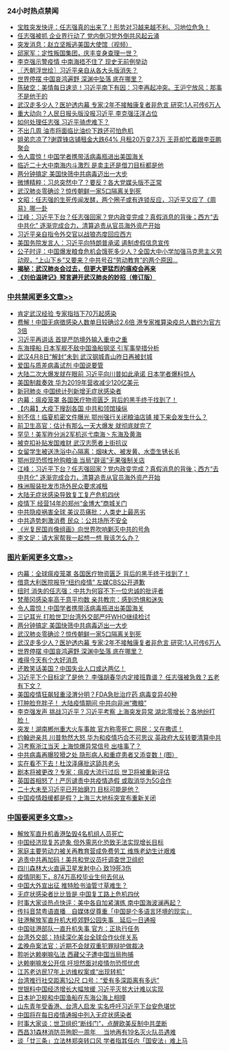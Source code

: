 <div class="catlist">
<h3>24小时热点禁闻</h3>
<ul>
<li><a href="https://github.com/fqnews/bnews/blob/master/bannedvideo/20200331/1304020.md">宝胜突发快评：任志强真的出来了！形势对习越来越不利、习地位危急！</a></li>
<li><a href="https://github.com/fqnews/bnews/blob/master/cbnews/20200331/1304006.md">任志强被抓 企业界行动了 党内倒习党外倒共风起云涌</a></li>
<li><a href="https://github.com/fqnews/bnews/blob/master/baitai/20200401/1304278.md">突发消息：赵立坚叛逃美国大使馆（视频）</a></li>
<li><a href="https://github.com/fqnews/bnews/blob/master/bannedvideo/20200331/1304043.md">邱家军：定性叛国集团，庆丰变身查理一世？ </a></li>
<li><a href="https://github.com/fqnews/bnews/blob/master/comments/20200331/1304094.md">李克强示警疫情 中南海捂不住了 现史无前例举动</a></li>
<li><a href="https://github.com/fqnews/bnews/blob/master/ssgc/20200401/1304157.md">〖兲朝浮世绘〗习近平亲自从各大头版消失？</a></li>
<li><a href="https://github.com/fqnews/bnews/blob/master/topimagenews/20200331/1304078.md">世界停摆 中国哀鸿遍野 深渊中坠落 底在哪里？</a></li>
<li><a href="https://github.com/fqnews/bnews/blob/master/cbnews/20200401/1304184.md">陈破空：美情每日速览！习近平南下有因：习李再起冲突。王沪宁放风：那事不是他干的 </a></li>
<li><a href="https://github.com/fqnews/bnews/blob/master/topimagenews/20200331/1304098.md">武汉走多少人？医护透内幕 专家:2年不接触康复者非危言 研究:1人可传6万人</a></li>
<li><a href="https://github.com/fqnews/bnews/blob/master/cbnews/20200401/1304399.md">重大动向？人民日报头版没报习近平 李克强汪洋占位</a></li>
<li><a href="https://github.com/fqnews/bnews/blob/master/cbnews/20200401/1304262.md">如何处理任志强 习近平骑虎难下？</a></li>
<li><a href="https://github.com/fqnews/bnews/blob/master/lifebaike/20200331/1303989.md">不出几周 油市将面临比油价下跌还可怕危机</a></li>
<li><a href="https://github.com/fqnews/bnews/blob/master/yule/20200401/1304107.md">姐弟恋凉了?谢霆锋店铺租金大跌64% 月租20万变7.3万 王菲却忙着跟李亚鹏聚会</a></li>
<li><a href="https://github.com/fqnews/bnews/blob/master/topimagenews/20200401/1304352.md">令人震惊！中国学者携带活病毒瓶进出美国海关</a></li>
<li><a href="https://github.com/fqnews/bnews/blob/master/cbnews/20200401/1304400.md">临近二十大中南海内斗激烈 是卖主还是借刀目标都是他</a></li>
<li><a href="https://github.com/fqnews/bnews/blob/master/topimagenews/20200401/1304196.md">两分钟搞定 美国快筛中共病毒迈出一大步</a></li>
<li><a href="https://github.com/fqnews/bnews/blob/master/comments/20200401/1304411.md">微博精粹：习总突然中了？要反？各大党媒头版不正常</a></li>
<li><a href="https://github.com/fqnews/bnews/blob/master/topimagenews/20200401/1304174.md">武汉肺炎零确诊？惊传朝鲜一家5口隔离关到死</a></li>
<li><a href="https://github.com/fqnews/bnews/blob/master/cbnews/20200401/1304222.md">文昭：任志强的生死传闻发酵，两个圈子或有连锁反应，习近平又应了《周易》哪一卦 </a></li>
<li><a href="https://github.com/fqnews/bnews/blob/master/cbnews/20200401/1304427.md">江峰：习近平下台？任志强回家？党内政变完成？真假消息的背後；西方“去中共化” 逐渐完成合力，清算追责从官员海外资产开始</a></li>
<li><a href="https://github.com/fqnews/bnews/blob/master/headline/20200331/1303966.md">习近平亲自指令外交官以战狼态度回应西方</a></li>
<li><a href="https://github.com/fqnews/bnews/blob/master/ssgc/20200401/1304170.md">美国务院发言人：习近平向特朗普承诺 遏制虚假信息宣传</a></li>
<li><a href="https://github.com/fqnews/bnews/blob/master/bannedvideo/20200401/1304206.md">公子时评：中国爆发粮食危机会饿死多少人？全国大中小学加强马克思主义劳动观，“上山下乡”又要来？中共号召“劳动教育”的两个原因... </a></li>
<li><b><a href="https://github.com/fqnews/bnews/blob/master/comments/20200211/1275071.md" target="_blank">揭秘：武汉肺炎会过去，但更大更猛烈的瘟疫会再来</a></b></li>
<li><b><a href="https://github.com/fqnews/bnews/blob/master/comments/20200207/1272816.md" target="_blank">《刘伯温碑记》预言避开武汉肺炎的妙招（修订版）</a></b></li>
</ul>
</div>

<div class="catlist">
<h3><a href="https://github.com/fqnews/bnews/blob/master/cbnews/" target="_blank">中共禁闻</a><span><a href="https://github.com/fqnews/bnews/blob/master/cbnews/" target="_blank" rel="nofollow">更多文章>></a></span></h3>
<ul>
<li><a href="https://github.com/fqnews/bnews/blob/master/cbnews/20200401/1304535.md" target="_blank">肯定武汉经验 专家指挡下70万起感染</a></li>
<li><a href="https://github.com/fqnews/bnews/blob/master/cbnews/20200401/1304526.md" target="_blank">费解！中国无病徵感染人数单日较确诊2.6倍 港专家推算染疫总人数约为官方3倍</a></li>
<li><a href="https://github.com/fqnews/bnews/blob/master/cbnews/20200401/1304519.md" target="_blank">习近平再讲话 首提严防境外输入重中之重</a></li>
<li><a href="https://github.com/fqnews/bnews/blob/master/cbnews/20200401/1304518.md" target="_blank">东海撞船 日本军舰不敌中国渔船钢坚 引军事举措分析</a></li>
<li><a href="https://github.com/fqnews/bnews/blob/master/cbnews/20200401/1304512.md" target="_blank">武汉4月8日“解封”未到 武汉钢城青山昨日再被封城</a></li>
<li><a href="https://github.com/fqnews/bnews/blob/master/cbnews/20200401/1304505.md" target="_blank">爱国与质差病毒试剂 中国说要管</a></li>
<li><a href="https://github.com/fqnews/bnews/blob/master/cbnews/20200401/1304496.md" target="_blank">大陆二次大爆发就在眼前 习近平向川普如此承诺 日本学者爆料惊人</a></li>
<li><a href="https://github.com/fqnews/bnews/blob/master/cbnews/20200401/1304495.md" target="_blank">美国制裁奏效 华为2019年营收减少120亿美元</a></li>
<li><a href="https://github.com/fqnews/bnews/blob/master/cbnews/20200401/1304494.md" target="_blank">新冠肺炎 中国统计列新增无症状感染者</a></li>
<li><a href="https://github.com/fqnews/bnews/blob/master/cbnews/20200401/1304486.md" target="_blank">内幕：瘟疫笼罩 各国医疗物资匮乏 背后的黑手终于找到了！</a></li>
<li><a href="https://github.com/fqnews/bnews/blob/master/cbnews/20200401/1304477.md" target="_blank">【内幕】大疫下搜刮各国 中共和领馆操纵</a></li>
<li><a href="https://github.com/fqnews/bnews/blob/master/cbnews/20200401/1304476.md" target="_blank">别不信！临夏机密文件曝光 鄂州强行关闭粮油店铺 接下来会发生什么？</a></li>
<li><a href="https://github.com/fqnews/bnews/blob/master/cbnews/20200401/1304472.md" target="_blank">前卫生高官：估计有那么一天大爆发 就彻底就完了</a></li>
<li><a href="https://github.com/fqnews/bnews/blob/master/cbnews/20200401/1304464.md" target="_blank">罕见！美军昨分派2军机巡弋南海丶东海及黄海</a></li>
<li><a href="https://github.com/fqnews/bnews/blob/master/cbnews/20200401/1304435.md" target="_blank">被克扣补贴发国难财 武汉志愿者上街抗议</a></li>
<li><a href="https://github.com/fqnews/bnews/blob/master/cbnews/20200401/1304434.md" target="_blank">女留学生被送洗浴中心隔离：烟味大、被发黄、水壶生锈长毛</a></li>
<li><a href="https://github.com/fqnews/bnews/blob/master/cbnews/20200401/1304429.md" target="_blank">鄂州现恐慌性抢购粮油 当局“辟谣”无果强制关店</a></li>
<li><a href="https://github.com/fqnews/bnews/blob/master/cbnews/20200401/1304427.md" target="_blank">江峰：习近平下台？任志强回家？党内政变完成？真假消息的背後；西方“去中共化” 逐渐完成合力，清算追责从官员海外资产开始</a></li>
<li><a href="https://github.com/fqnews/bnews/blob/master/cbnews/20200401/1304426.md" target="_blank">株洲服装批发市场外民众要求减租</a></li>
<li><a href="https://github.com/fqnews/bnews/blob/master/cbnews/20200401/1304425.md" target="_blank">大陆无症状感染导致复工复产危机四伏</a></li>
<li><a href="https://github.com/fqnews/bnews/blob/master/cbnews/20200401/1304421.md" target="_blank">疫情下 经营14年的郑州“金博大”商城关门</a></li>
<li><a href="https://github.com/fqnews/bnews/blob/master/cbnews/20200401/1304418.md" target="_blank">中共隐疫祸害全球 美议员痛批：人类史上最恶劣</a></li>
<li><a href="https://github.com/fqnews/bnews/blob/master/cbnews/20200401/1304417.md" target="_blank">中共造势刺激消费 民众：公共场所不安全</a></li>
<li><a href="https://github.com/fqnews/bnews/blob/master/cbnews/20200401/1304407.md" target="_blank">《光复民国肖像组画》向世界吹响剿灭中共的号角</a></li>
<li><a href="https://github.com/fqnews/bnews/blob/master/cbnews/20200401/1304409.md" target="_blank">李文足：请大家帮我一起想一想 我该怎么办？</a></li>

</ul>
</div>
<div class="catlist">
<h3><a href="https://github.com/fqnews/bnews/blob/master/topimagenews/" target="_blank">图片新闻</a><span><a href="https://github.com/fqnews/bnews/blob/master/topimagenews/" target="_blank" rel="nofollow">更多文章>></a></span></h3>
<ul>
<li><a href="https://github.com/fqnews/bnews/blob/master/topimagenews/20200401/1304511.md" target="_blank">内幕：全球瘟疫笼罩 各国医疗物资匮乏 背后的黑手终于找到了！</a></li>
<li><a href="https://github.com/fqnews/bnews/blob/master/topimagenews/20200401/1304471.md" target="_blank">借意大利医院报导“纽约疫情” 左媒CBS公开道歉</a></li>
<li><a href="https://github.com/fqnews/bnews/blob/master/topimagenews/20200401/1304458.md" target="_blank">纽时 消失的任志强：中共为何容不下一位忠诚的批评者</a></li>
<li><a href="https://github.com/fqnews/bnews/blob/master/topimagenews/20200401/1304353.md" target="_blank">梵蒂冈感染率高于意平均数 亲共教宗：感到恐惧和迷失</a></li>
<li><a href="https://github.com/fqnews/bnews/blob/master/topimagenews/20200401/1304352.md" target="_blank">令人震惊！中国学者携带活病毒瓶进出美国海关</a></li>
<li><a href="https://github.com/fqnews/bnews/blob/master/topimagenews/20200401/1304351.md" target="_blank">三记耳光 打脸世卫!台湾外交部严吁WHO继续检讨</a></li>
<li><a href="https://github.com/fqnews/bnews/blob/master/topimagenews/20200401/1304196.md" target="_blank">两分钟搞定 美国快筛中共病毒迈出一大步</a></li>
<li><a href="https://github.com/fqnews/bnews/blob/master/topimagenews/20200401/1304174.md" target="_blank">武汉肺炎零确诊？惊传朝鲜一家5口隔离关到死</a></li>
<li><a href="https://github.com/fqnews/bnews/blob/master/topimagenews/20200331/1304098.md" target="_blank">武汉走多少人？医护透内幕 专家:2年不接触康复者非危言 研究:1人可传6万人</a></li>
<li><a href="https://github.com/fqnews/bnews/blob/master/topimagenews/20200331/1304078.md" target="_blank">世界停摆 中国哀鸿遍野 深渊中坠落 底在哪里？</a></li>
<li><a href="https://github.com/fqnews/bnews/blob/master/topimagenews/20200331/1303798.md" target="_blank">难得今天有个大好消息</a></li>
<li><a href="https://github.com/fqnews/bnews/blob/master/topimagenews/20200331/1303672.md" target="_blank">还敢笑话美国？中国失业人口或达两亿！</a></li>
<li><a href="https://github.com/fqnews/bnews/blob/master/topimagenews/20200331/1303489.md" target="_blank">习近平下个目标定了是他？ 李强胡春华内定接班靠谱？ 任志强被急救？五老有下文？</a></li>
<li><a href="https://github.com/fqnews/bnews/blob/master/topimagenews/20200330/1303428.md" target="_blank">美国疫情狂飙轻重泾渭分明？FDA急批治疗药 病毒变异40种</a></li>
<li><a href="https://github.com/fqnews/bnews/blob/master/topimagenews/20200330/1303427.md" target="_blank">打肿脸充胖子！ 大陆疫情期间 中共向非洲“撒粮”</a></li>
<li><a href="https://github.com/fqnews/bnews/blob/master/topimagenews/20200330/1303326.md" target="_blank">李克强发声 挑战习近平？习近平考察 上海突发异常 湖北零增长？各地纷打脸！</a></li>
<li><a href="https://github.com/fqnews/bnews/blob/master/topimagenews/20200330/1303308.md" target="_blank">突发！湖南郴州重大火车事故 官方称零死亡 网民：又在撒谎！</a></li>
<li><a href="https://github.com/fqnews/bnews/blob/master/topimagenews/20200330/1303292.md" target="_blank">约翰逊亲共 川普勃然大怒 华为和疫情巧合不可思议 英政府大反转要清算中共</a></li>
<li><a href="https://github.com/fqnews/bnews/blob/master/topimagenews/20200330/1303284.md" target="_blank">习考察浙江当天 上海惊爆异常信号 出啥事了？</a></li>
<li><a href="https://github.com/fqnews/bnews/blob/master/topimagenews/20200330/1303268.md" target="_blank">中共病毒再曝狡猾之处 隐形病人和重症患者又添变数！(图）</a></li>
<li><a href="https://github.com/fqnews/bnews/blob/master/topimagenews/20200330/1303237.md" target="_blank">实在看不下去！杜汶泽痛批这舔共老头</a></li>
<li><a href="https://github.com/fqnews/bnews/blob/master/topimagenews/20200330/1303236.md" target="_blank">剧本将被更改？专家：瘟疫大流行过后 世卫将被重新评估</a></li>
<li><a href="https://github.com/fqnews/bnews/blob/master/topimagenews/20200330/1303155.md" target="_blank">英国首相怒了！严厉谴责中共疫情造假 或取消华为5G合作</a></li>
<li><a href="https://github.com/fqnews/bnews/blob/master/topimagenews/20200330/1302991.md" target="_blank">二十大未至习近平已开始磨刀 目标可能是他？</a></li>
<li><a href="https://github.com/fqnews/bnews/blob/master/topimagenews/20200330/1302911.md" target="_blank">中国疫情趋缓都是假？上海三大地标突宣布重新关闭</a></li>

</ul>
</div>
<div class="catlist">
<h3><a href="https://github.com/fqnews/bnews/blob/master/headline/" target="_blank">中国要闻</a><span><a href="https://github.com/fqnews/bnews/blob/master/headline/" target="_blank" rel="nofollow">更多文章>></a></span></h3>
<ul>
<li><a href="https://github.com/fqnews/bnews/blob/master/headline/20200401/1304514.md" target="_blank">解放军直升机香港坠毁4名机组人员死亡</a></li>
<li><a href="https://github.com/fqnews/bnews/blob/master/headline/20200401/1304444.md" target="_blank">中国经济现复苏迹象 但外需恶化恐致无法实现增长目标</a></li>
<li><a href="https://github.com/fqnews/bnews/blob/master/headline/20200401/1304433.md" target="_blank">家庭主要劳动力被关再教育营成免费劳工 维族老幼生计艰难</a></li>
<li><a href="https://github.com/fqnews/bnews/blob/master/headline/20200401/1304302.md" target="_blank">追责中共再加码！美共和党议员吁调查世卫组织</a></li>
<li><a href="https://github.com/fqnews/bnews/blob/master/headline/20200401/1304072.md" target="_blank">四川森林大火直逼卫星发射中心 致19死3伤</a></li>
<li><a href="https://github.com/fqnews/bnews/blob/master/headline/20200401/1304179.md" target="_blank">疫情阴影下，874万高校毕业生何去何从</a></li>
<li><a href="https://github.com/fqnews/bnews/blob/master/headline/20200401/1304169.md" target="_blank">中国大外宣出征 推特脸书油管寸草难生？</a></li>
<li><a href="https://github.com/fqnews/bnews/blob/master/headline/20200401/1304151.md" target="_blank">无症状感染者比比皆是  中国复工路上危机四伏</a></li>
<li><a href="https://github.com/fqnews/bnews/blob/master/headline/20200401/1304127.md" target="_blank">时事大家谈热点快评：美中各自加紧演练 南中国海波澜再起？</a></li>
<li><a href="https://github.com/fqnews/bnews/blob/master/headline/20200401/1304118.md" target="_blank">传抖音禁粤语直播　自媒体促尊重「中国是个多语言环境的现实」</a></li>
<li><a href="https://github.com/fqnews/bnews/blob/master/headline/20200401/1304113.md" target="_blank">驻港解放军直升机大榄郊野公园失事　延后一日通报</a></li>
<li><a href="https://github.com/fqnews/bnews/blob/master/headline/20200401/1304112.md" target="_blank">中国驻港部队一直升机失事    官方：正执行任务</a></li>
<li><a href="https://github.com/fqnews/bnews/blob/master/headline/20200401/1304111.md" target="_blank">台湾外交部：持续深化美台全球合作伙伴关系</a></li>
<li><a href="https://github.com/fqnews/bnews/blob/master/headline/20200401/1304110.md" target="_blank">孟晚舟案法官：近期不会就双重犯罪辩护做裁决</a></li>
<li><a href="https://github.com/fqnews/bnews/blob/master/headline/20200401/1304101.md" target="_blank">聆听达赖喇嘛弘法  西藏父子遭中国当局拘捕</a></li>
<li><a href="https://github.com/fqnews/bnews/blob/master/headline/20200331/1304090.md" target="_blank">达赖喇嘛发公开信 吁坦然面对疫情勿恐慌忧虑</a></li>
<li><a href="https://github.com/fqnews/bnews/blob/master/headline/20200331/1304082.md" target="_blank">江苏老访民17年上访维权案或“出现转机”</a></li>
<li><a href="https://github.com/fqnews/bnews/blob/master/headline/20200331/1304081.md" target="_blank">台湾推行社交距离1公尺 口号：“爱有多深距离有多远”</a></li>
<li><a href="https://github.com/fqnews/bnews/blob/master/headline/20200331/1304080.md" target="_blank">世银料中国经济增长大幅放缓 习近平灭贫大计难以实现</a></li>
<li><a href="https://github.com/fqnews/bnews/blob/master/headline/20200331/1304060.md" target="_blank">日本护卫舰和中国渔船在东海公海上相撞</a></li>
<li><a href="https://github.com/fqnews/bnews/blob/master/headline/20200331/1304055.md" target="_blank">山东青年受香港、台湾人启发 实名呼吁习近平下台安危堪忧</a></li>
<li><a href="https://github.com/fqnews/bnews/blob/master/headline/20200331/1304041.md" target="_blank">中国将在每日疫情通报中列入无症状感染者</a></li>
<li><a href="https://github.com/fqnews/bnews/blob/master/headline/20200331/1304021.md" target="_blank">时事大家谈：世卫组织“断线门”，点醒欧美反制中共垄断</a></li>
<li><a href="https://github.com/fqnews/bnews/blob/master/headline/20200331/1304010.md" target="_blank">西昌31森林消防员殉职一周年 　当地再有19名灭火队员遇难</a></li>
<li><a href="https://github.com/fqnews/bnews/blob/master/headline/20200331/1304009.md" target="_blank">谈「廿三条」立法林郑突转口风    学者指其任内「国安法」难上马</a></li>

</ul>
</div>
